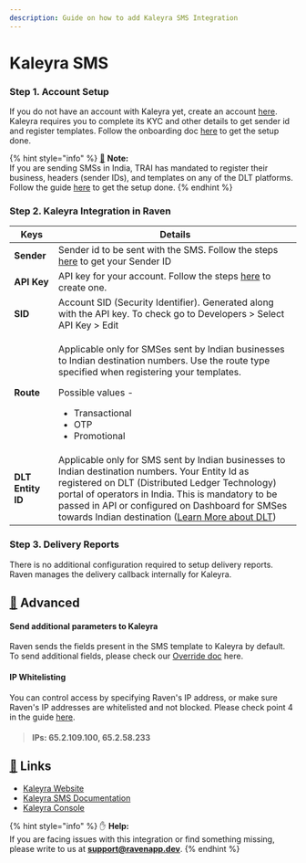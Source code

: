 ```yaml
---
description: Guide on how to add Kaleyra SMS Integration
---
```


# Kaleyra SMS

### Step 1. **Account Setup** <a href="#account-setup" id="account-setup"></a>

If you do not have an account with Kaleyra yet, create an account [here](https://developers.kaleyra.io/docs/create-an-account-in-kcloud). Kaleyra requires you to complete its KYC and other details to get sender id and register templates. Follow the onboarding doc [here](https://developers.kaleyra.io/docs/onboarding\_kcloud) to get the setup done.

{% hint style="info" %}
[📘](https://emojipedia.org/blue-book/)  **Note:** \
If you are sending SMSs in India, TRAI has mandated to register their business, headers (sender IDs), and templates on any of the DLT platforms. Follow the guide [here](https://www.textlocal.in/tcccpr-trai-dlt-registration/) to get the setup done.
{% endhint %}



### Step 2. Kaleyra Integration in Raven <a href="#integration-keys" id="integration-keys"></a>

| Keys              | Details                                                                                                                                                                                                                                                                                                                                                                                                                                                   |
| ----------------- | --------------------------------------------------------------------------------------------------------------------------------------------------------------------------------------------------------------------------------------------------------------------------------------------------------------------------------------------------------------------------------------------------------------------------------------------------------- |
| **Sender**        | Sender id to be sent with the SMS. Follow the steps [here](https://developers.kaleyra.io/docs/sender-id) to get your Sender ID                                                                                                                                                                                                                                                                                                                            |
| **API Key**       | API key for your account. Follow the steps [here](https://developers.kaleyra.io/docs/create-api-key) to create one.                                                                                                                                                                                                                                                                                                                                       |
| **SID**           | Account SID (Security Identifier). Generated along with the API key. To check go to Developers > Select API Key > Edit                                                                                                                                                                                                                                                                                                                                    |
| **Route**         | <p>Applicable only for SMSes sent by Indian businesses to Indian destination numbers. Use the route type specified when registering your templates.</p><p>Possible values -</p><ul><li>Transactional</li><li>OTP</li><li>Promotional</li></ul>                                                                                                                                                                                                            |
| **DLT Entity ID** | Applicable only for SMS sent by Indian businesses to Indian destination numbers. Your Entity Id as registered on DLT (Distributed Ledger Technology) portal of operators in India. This is mandatory to be passed in API or configured on Dashboard for SMSes towards Indian destination ([Learn More about DLT](https://support.exotel.com/support/solutions/articles/3000096504-trai-regulations-on-commercial-communications-dlt-portal-sms-in-india)) |



### Step 3. Delivery Reports <a href="#delivery-reports" id="delivery-reports"></a>

There is no additional configuration required to setup delivery reports. Raven manages the delivery callback internally for Kaleyra.

## [💫](https://emojipedia.org/dizzy/) Advanced

#### Send additional parameters to Kaleyra

Raven sends the fields present in the SMS template to Kaleyra by default. To send additional fields, please check our [Override doc](../template.md#additional-fields) here. &#x20;

#### IP Whitelisting

You can control access by specifying Raven's IP address, or make sure Raven's IP addresses are whitelisted and not blocked. Please check point 4 in the guide [here](https://developers.kaleyra.io/docs/generating-an-api-key).

> #### IPs: 65.2.109.100, 65.2.58.233

## [🔗](https://emojipedia.org/link/) Links

* [Kaleyra Website](https://kaleyra.io)​
* [Kaleyra SMS Documentation](https://developers.kaleyra.io/docs/send-your-first-sms)​
* [Kaleyra Console](https://in.kaleyra.io/dashboard)

{% hint style="info" %}
✋ **Help:** \
If you are facing issues with this integration or find something missing, please write to us at **support@ravenapp.dev**.
{% endhint %}

